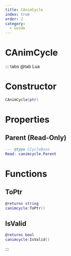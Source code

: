 ```yaml
---
title: CAnimCycle
index: true
order: 2
category:
  - Guide
---
```


# CAnimCycle

::: tabs
@tab Lua
# Constructor
```lua
CAnimCycle(ptr)
```
# Properties
## Parent (Read-Only)
```lua
--- @type CCycleBase
Read: canimcycle.Parent
```
# Functions
## ToPtr
```lua
@returns string
canimcycle:ToPtr()
```
## IsValid
```lua
@returns bool
canimcycle:IsValid()
```

:::